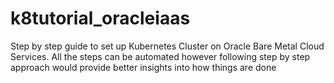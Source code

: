 # k8tutorial_oracleiaas
Step by step guide to set up Kubernetes Cluster on Oracle Bare Metal Cloud Services. All the steps can be automated however following step by step approach would provide better insights into how things are done
